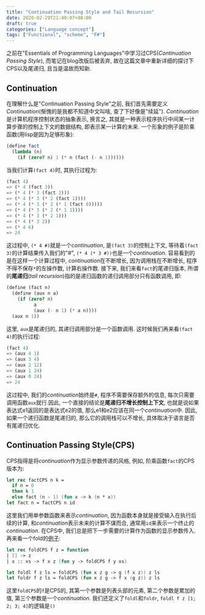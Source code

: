 ```yaml
---
title: "Continuation Passing Style and Tail Recursion"
date: 2020-02-29T21:40:07+08:00
draft: true
categories: ["Language concept"]
tags: ["Functional", "scheme", "F#"]
---
```


之前在"Essentials of Programming Languages"中学习过CPS(*Continuation Passing Style*), 而笔记在blog改版后被丢弃, 故在这篇文章中重新详细的探讨下CPS以及尾递归, 且当是温故而知新.

## Continuation

在理解什么是"Continuation Passing Style"之前, 我们首先需要定义*Continuation*(惭愧的是我都不知道中文叫啥, 查了下好像是"续延"). *Continuation*是计算机程序控制状态的抽象表示, 换言之, 其就是一种表示程序执行中间某一计算步骤的控制上下文的数据结构, 即表示某一计算的未来. 一个形象的例子是阶乘函数(用lisp是因为足够形象):

```scheme
(define fact
  (lambda (n)
    (if (zero? n) 1 (* n (fact (- n 1))))))
```

当我们计算`(fact 4)`时, 其执行过程为:

```scheme
(fact 4)
=> (* 4 (fact 3))
=> (* 4 (* 3 (fact 2)))
=> (* 4 (* 3 (* 2 (fact 1))))
=> (* 4 (* 3 (* 2 (* 1 (fact 0)))))
=> (* 4 (* 3 (* 2 (* 1 1))))
=> (* 4 (* 3 (* 2 1)))
=> (* 4 (* 3 2))
=> (* 4 6)
=> 24
```

这过程中, `(* 4 #)`就是一个*continuation*, 是`(fact 3)`的控制上下文, 等待着`(fact 3)`的计算结果传入我们的"#", `(* 4 (* 3 #))`也是一个*continuation*. 容易看到的是在这样一个计算过程中, *continuation*在不断增长, 因为调用栈在不断增长, 程序不得不保存`*`的左操作数, 计算右操作数. 接下来, 我们来看`fact`的尾递归版本, 所谓的**尾递归**(*tail recursion*)指的是递归函数的递归调用部分只有函数调用, 即:

```scheme
(define (fact n)
  (define (aux n a)
    (if (zero? n)
          a
          (aux (- n 1) (* a n))))
  (aux n 1))
```

这里, `aux`是尾递归的, 其递归调用部分是一个函数调用. 这时候我们再来看`(fact 4)`的执行过程:

```scheme
(fact 4)
=> (aux 4 1)
=> (aux 3 4)
=> (aux 2 12)
=> (aux 1 24)
=> (aux 0 24)
=> 24
```

这过程中, 我们的*continuation*始终是`#`, 程序不需要保存额外的信息, 每次只需要调用函数`aux`就行.因此, 一个直接的结论是**尾递归不增长控制上下文**, 也就是说如果表达式e1返回的是表达式e2的值, 那么e1和e2应该在同一个*continuation*中. 因此, 如果一个递归函数是尾递归的, 那么它的调用栈可以不增长, 具体取决于语言是否有尾递归优化.

## Continuation Passing Style(CPS)

CPS指得是将*continuation*作为显示参数传递的风格, 例如, 阶乘函数`fact`的CPS版本为:

```fsharp
let rec factCPS n k = 
  if n = 0
  then k 1
  else fact (n - 1) (fun x -> k (n * x))
let fact n = factCPS n id
```

这里我们用单参数函数来表示*continuation*, 因为函数本身就是接受输入在执行后续的计算, 和*continuation*表示未来的计算不谋而合, 通常用`id`来表示一个终止的*continuation*. 在CPS中, 我们总是把下一步需要的计算作为函数的显示参数传入. 再来看一个fold的[例子](https://en.wikibooks.org/wiki/Yet_Another_Haskell_Tutorial/Type_basics#Continuation_Passing_Style):

```fsharp
let rec foldCPS f z = function
| [] -> z
| x :: xs -> f x z (fun y -> foldCPS f y xs)

let foldl f z ls = foldCPS (fun x z g -> g (f x z)) z ls
let foldr f z ls = foldCPS (fun x z g -> f x (g z)) z ls
```

这里`foldCPS`的`f`是CPS的, 其第一个参数是列表头部的元素, 第二个参数是累加的值, 第三个参数是一个*continuation*. 我们还定义了`foldl`和`foldr`, `foldl f z [1; 2; 3; 4]`的逻辑是`()`